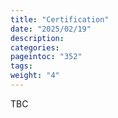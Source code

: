 ```yaml
---
title: "Certification"
date: "2025/02/19"
description:
categories:
pageintoc: "352"
tags:
weight: "4"
---
```


<a id="certification-ovh-opennebula-onprem-cloud-solution"></a>

<!--# Certification -->

TBC
